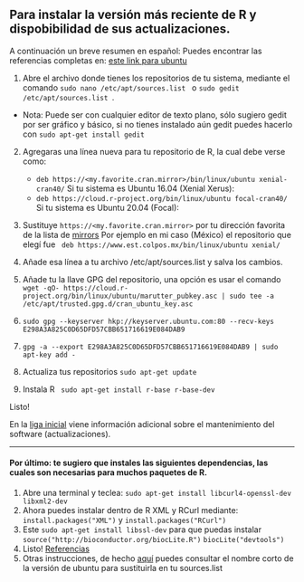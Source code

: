 ## Para instalar la versión más reciente de R y dispobibilidad de sus actualizaciones.



A continuación un breve resumen en español:
Puedes encontrar las referencias completas en:  [este link para ubuntu](https://cran.r-project.org/bin/linux/ubuntu/)

1. Abre el archivo donde tienes los repositorios de tu sistema, mediante el comando ``` sudo nano /etc/apt/sources.list  ``` o ``` sudo gedit /etc/apt/sources.list  ```.
  * Nota: Puede ser con cualquier editor de texto plano, sólo sugiero gedit por ser gráfico y básico, si no tienes instalado aún gedit puedes hacerlo con ```sudo apt-get install gedit ```

2. Agregaras una línea nueva para tu repositorio de R, la cual debe verse como:
   *    ```deb https://<my.favorite.cran.mirror>/bin/linux/ubuntu xenial-cran40/```   Si tu sistema es Ubuntu 16.04 (Xenial Xerus): 
   *   ```deb https://cloud.r-project.org/bin/linux/ubuntu focal-cran40/```   Si tu sistema es Ubuntu 20.04 (Focal):
 

3. Sustituye ```https://<my.favorite.cran.mirror>```  por tu dirección favorita de la lista de [mirrors](https://cran.r-project.org/mirrors.html)
Por ejemplo en mi caso  (México)  el repositorio que elegí fue 
``` deb https://www.est.colpos.mx/bin/linux/ubuntu xenial/```

4. Añade esa línea a tu archivo /etc/apt/sources.list y salva los cambios.

5. Añade tu la llave GPG del repositorio, una opción es usar el comando ```wget -qO- https://cloud.r-project.org/bin/linux/ubuntu/marutter_pubkey.asc | sudo tee -a /etc/apt/trusted.gpg.d/cran_ubuntu_key.asc```   
7. ```sudo gpg --keyserver hkp://keyserver.ubuntu.com:80 --recv-keys E298A3A825C0D65DFD57CBB651716619E084DAB9 ```
9. ```gpg -a --export E298A3A825C0D65DFD57CBB651716619E084DAB9 | sudo apt-key add -```   

6. Actualiza tus repositorios ```sudo apt-get update```

7. Instala R  ``` sudo apt-get install r-base r-base-dev```   

Listo!


En la [liga inicial](https://cran.r-project.org/bin/linux/ubuntu/README) viene información adicional sobre el mantenimiento del software (actualizaciones).


---

#### Por último: te sugiero que instales las siguientes dependencias, las cuales son necesarias para muchos paquetes de R. 


1. Abre una terminal y teclea: ```sudo apt-get install libcurl4-openssl-dev libxml2-dev ```
2. Ahora puedes instalar dentro de R XML y RCurl mediante: ``` install.packages("XML") ``` y ``` install.packages("RCurl") ```
3.  Este ``` sudo apt-get install libssl-dev ``` para que puedas instalar ``` source("http://bioconductor.org/biocLite.R")```   ``` biocLite("devtools") ```
4. Listo!
[Referencias](https://stackoverflow.com/questions/10965755/genomicfeatures-package-installation-trouble)
5. Otras instrucciones, de hecho [aquí](https://cran.r-project.org/bin/linux/ubuntu/README) puedes consultar el nombre corto de la versión de ubuntu para sustituirla en tu sources.list 


